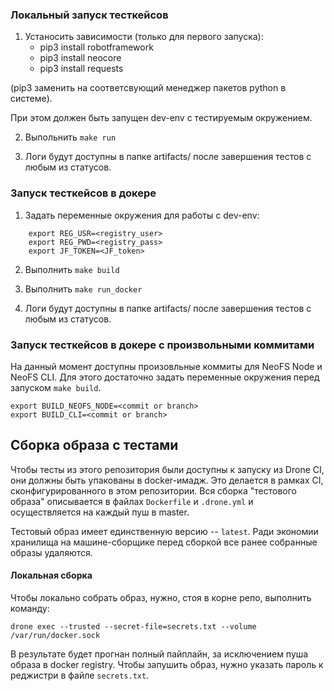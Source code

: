 
### Локальный запуск тесткейсов
1. Устаносить зависимости (только для первого запуска):
    - pip3 install robotframework
    - pip3 install neocore
    - pip3 install requests

(pip3 заменить на соответсвующий менеджер пакетов python в системе).

При этом должен быть запущен dev-env с тестируемым окружением.

2. Выпольнить `make run`

3. Логи будут доступны в папке artifacts/ после завершения тестов с любым из статусов.


### Запуск тесткейсов в докере
1. Задать переменные окружения для работы с dev-env:
```
    export REG_USR=<registry_user>
    export REG_PWD=<registry_pass>
    export JF_TOKEN=<JF_token>
```

2. Выполнить `make build`

3. Выполнить `make run_docker`

4. Логи будут доступны в папке artifacts/ после завершения тестов с любым из статусов.

### Запуск тесткейсов в докере с произвольными коммитами

На данный момент доступны произовльные коммиты для NeoFS Node и NeoFS CLI.
Для этого достаточно задать переменные окружения перед запуском `make build`.
```
export BUILD_NEOFS_NODE=<commit or branch>
export BUILD_CLI=<commit or branch>
```

## Сборка образа с тестами

Чтобы тесты из этого репозитория были доступны к запуску из Drone CI,
они должны быть упакованы в docker-имадж. Это делается в рамках CI,
сконфигурированного в этом репозитории. Вся сборка "тестового образа"
описывается в файлах `Dockerfile` и `.drone.yml` и осуществляется на
каждый пуш в master.

Тестовый образ имеет единственную версию -- `latest`. Ради экономии
хранилища на машине-сборщике перед сборкой все ранее собранные образы
удаляются.

#### Локальная сборка
Чтобы локально собрать образ, нужно, стоя в корне репо, выполнить
команду:
```
drone exec --trusted --secret-file=secrets.txt --volume /var/run/docker.sock
```
В результате будет прогнан полный пайплайн, за исключением пуша образа в
docker registry. Чтобы запушить образ, нужно указать пароль к реджистри в
файле `secrets.txt`.


